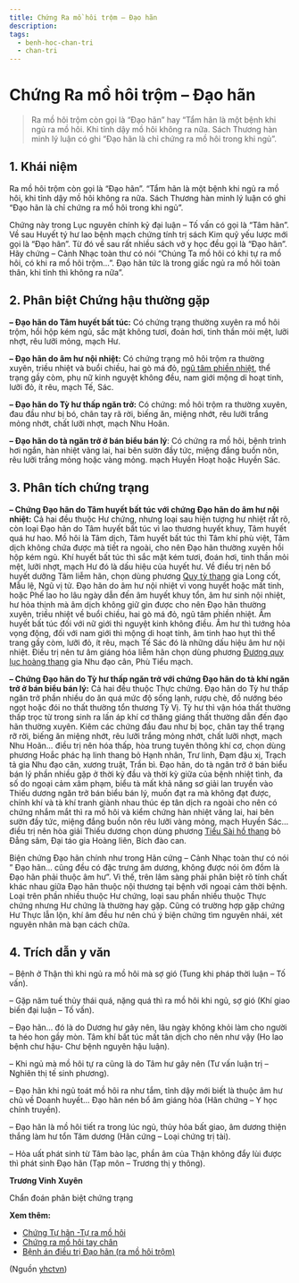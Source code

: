 ```yaml
---
title: Chứng Ra mồ hôi trộm – Đạo hãn
description: 
tags:
  - benh-hoc-chan-tri
  - chan-tri
---
```


# Chứng Ra mồ hôi trộm – Đạo hãn 

> Ra mồ hôi trộm còn gọi là “Đạo hãn” hay “Tẩm hãn là một bệnh khi ngủ ra mồ hôi. Khi tỉnh dậy mồ hôi không ra nữa. Sách Thương hàn minh lý luận có ghi “Đạo hãn là chỉ chứng ra mồ hôi trong khi ngủ”.

## 1. Khái niệm

Ra mồ hôi trộm còn gọi là “Đạo hãn”. “Tẩm hãn là một bệnh khi ngủ ra mồ hôi, khi tỉnh dậy mồ hôi không ra nữa. Sách Thương hàn minh lý luận có ghi “Đạo hãn là chỉ chứng ra mồ hôi trong khi ngủ”.

Chứng này trong Lục nguyên chính kỷ đại luận – Tố vấn có gọi là “Tâm hãn”. Về sau Huyết tý hư lao bệnh mạch chứng tính trị sách Kim quỹ yếu lược mới gọi là “Đạo hãn”. Từ đó về sau rất nhiều sách vở y học đều gọi là “Đạo hãn”. Hãy chứng – Cảnh Nhạc toàn thư có nói “Chúng Ta mồ hôi có khi tự ra mồ hôi, có khi ra mồ hôi trộm…”. Đạo hãn tức là trong giấc ngủ ra mồ hôi toàn thân, khi tỉnh thì không ra nữa”.

## 2. Phân biệt Chứng hậu thường gặp

**– Đạo hãn do Tâm huyết bất túc:** Có chứng trạng thường xuyên ra mồ hôi trộm, hồi hộp kém ngủ, sắc mặt không tươi, đoản hơi, tinh thần mỏi mệt, lưỡi nhợt, rêu lưỡi mỏng, mạch Hư.

**– Đạo hãn do âm hư nội nhiệt:** Có chứng trạng mô hôi trộm ra thường xuyên, triều nhiệt và buổi chiều, hai gò má đỏ, [ngũ tâm phiền nhiệt](/yhctvn/chung-ngu-tam-phien-nhiet/), thể trạng gầy còm, phụ nữ kinh nguyệt không đều, nam giới mộng di hoạt tinh, lưỡi đỏ, ít rêu, mạch Tế, Sác.

**– Đạo hãn do Tỳ hư thấp ngăn trở:** Có chứng: mồ hôi trộm ra thường xuyên, đau đầu như bị bó, chân tay rã rời, biếng ăn, miệng nhớt, rêu lưỡi trắng mỏng nhớt, chất lưỡi nhợt, mạch Nhu Hoãn.

**– Đạo hãn do tà ngăn trở ở bán biểu bán lý**: Có chứng ra mồ hôi, bệnh trình hơi ngắn, hàn nhiệt vãng lai, hai bên sườn đầy tức, miệng đắng buồn nôn, rêu lưỡi trắng mỏng hoặc vàng mỏng. mạch Huyền Hoạt hoặc Huyền Sác.

## 3. Phân tích chứng trạng

**– Chứng Đạo hãn do Tâm huyết bất túc với chứng Đạo hãn do âm hư nội nhiệt:** Cả hai đều thuộc Hư chứng, nhưng loại sau hiện tượng hư nhiệt rất rõ, còn loại Đạo hãn do Tâm huyết bất túc vì lao thương huyết khuy, Tâm huyết quá hư hao. Mồ hôi là Tâm dịch, Tâm huyết bất túc thì Tâm khí phù việt, Tâm dịch không chứa được mà tiết ra ngoài, cho nên Đạo hãn thường xuyên hồi hộp kém ngủ. Khí huyết bất túc thì sắc mặt kém tươi, đoán hơi, tinh thần mỏi mệt, lưỡi nhợt, mạch Hư đó là dấu hiệu của huyết hư. Về điều trị nên bổ huyết dưỡng Tâm liễm hãn, chọn dùng phương [Quy tỳ thang](/yhctvn/bai-thuoc-quy-ty-thang/) gia Long cốt, Mẫu lệ, Ngũ vị tử. Đạo hãn do âm hư nội nhiệt vì vong huyết hoặc mất tinh, hoặc Phế lao ho lâu ngày dẫn đến âm huyết khuy tổn, âm hư sinh nội nhiệt, hư hỏa thịnh mà âm dịch không giữ gìn được cho nên Đạo hãn thường xuyên, triều nhiệt về buổi chiều, hai gò má đỏ, ngũ tâm phiền nhiệt. Âm huyết bất túc đối với nữ giới thì nguyệt kinh không điều. Âm hư thì tướng hỏa vọng động, đối với nam giới thì mộng di hoạt tính, âm tinh hao hụt thì thể trang gầy còm, lưỡi đỏ, ít rêu, mạch Tế Sác đó là những dấu hiệu âm hư nội nhiệt. Điều trị nên tư âm giáng hóa liễm hãn chọn dùng phương [Đương quy lục hoàng thang](/yhctvn/duong-quy-luc-hoang-thang/) gia Nhu đạo cân, Phù Tiểu mạch.

**– Chứng Đạo hãn do Tỳ hư thấp ngăn trở với chứng Đạo hãn do tà khí ngăn trở ở bán biểu bán lý:** Cả hai đều thuộc Thực chứng. Đạo hãn do Tỳ hư thấp ngăn trở phần nhiều do ăn quá mức độ sống lạnh, rượu chè, đồ nướng béo ngọt hoặc đói no thất thường tổn thương Tỳ Vị. Tỳ hư thì vận hóa thất thường thấp trọc từ trong sinh ra lấn áp khí cơ thăng giáng thất thường dẫn đến đạo hãn thường xuyên. Kiêm các chứng đầu đau như bị bọc, chân tay thể trạng rỡ rời, biếng ăn miệng nhớt, rêu lưỡi trắng mỏng nhớt, chất lưỡi nhợt, mạch Nhu Hoãn… điều trị nên hóa thấp, hòa trung tuyên thông khí cơ, chọn dùng phương Hoắc phác hạ linh thang bỏ Hạnh nhân, Trư linh, Đạm đậu xị, Trạch tả gia Nhu đạo căn, xương truật, Trần bì. Đạo hãn, do tà ngăn trở ở bán biểu bán lý phần nhiều gặp ở thời kỳ đầu và thời kỳ giữa của bệnh nhiệt tình, đa số do ngoại cảm xâm phạm, biểu tà mất khả năng sơ giải lan truyền vào Thiếu dương ngăn trở bán biểu bán lý, muốn đạt ra mà không đạt được, chính khí và tà khí tranh giành nhau thúc ép tân dịch ra ngoài cho nên có chứng nhắm mắt thì ra mồ hôi và kiểm chứng hàn nhiệt vãng lai, hai bên sườn đầy tức, miệng đắng buồn nôn rêu lưỡi vàng mỏng, mạch Huyền Sác… điều trị nên hòa giải Thiếu dương chọn dùng phương [Tiểu Sài hồ thang](/yhctvn/bai-thuoc-tieu-sai-ho-thang/) bỏ Đẳng sâm, Đại táo gia Hoàng liên, Bích đào can.

Biện chứng Đạo hãn chính như trong Hãn cứng – Cảnh Nhạc toàn thư có nói ” Đạo hãn… cũng đều có đặc trưng âm dương, không được nói ôm đồm là Đạo hãn phải thuộc âm hư”. Vì thế, trên lâm sàng phải phân biệt rõ tính chất khác nhau giữa Đạo hãn thuộc nội thương tại bệnh với ngoại cảm thời bệnh. Loại trên phần nhiều thuộc Hư chứng, loại sau phần nhiều thuộc Thực chứng nhưng Hư chứng là thường hay gặp. Cũng có trường hợp gặp chứng Hư Thực lẫn lộn, khí âm đều hư nên chú ý biện chứng tìm nguyên nhái, xét nguyên nhân mà bạn cách chữa.

## 4. Trích dẫn y văn

– Bệnh ở Thận thì khi ngủ ra mồ hôi mà sợ gió (Tung khi pháp thời luận – Tố vấn).

– Gặp năm tuế thủy thái quá, nặng quá thì ra mồ hôi khi ngủ, sợ gió (Khí giao biến đại luận – Tố vấn).

– Đạo hãn… đó là do Dương hư gây nên, lâu ngày không khỏi làm cho người ta héo hon gầy mòn. Tâm khí bất túc mất tân dịch cho nên như vậy (Ho lao bệnh chư hậu- Chư bệnh nguyên hậu luận).

– Khi ngủ mà mồ hôi tự ra cũng là do Tâm hư gây nên (Tư vấn luận trị – Nghiên thị tế sinh phương).

– Đạo hãn khi ngủ toát mồ hôi ra như tắm, tỉnh dậy mới biết là thuộc âm hư chủ về Doanh huyết… Đạo hãn nén bổ âm giáng hỏa (Hãn chứng – Y học chính truyền).

– Đạo hãn là mồ hôi tiết ra trong lúc ngủ, thủy hỏa bất giao, âm dương thiện thắng làm hư tổn Tâm dương (Hãn cứng – Loại chứng trị tài).

– Hỏa uất phát sinh từ Tâm bào lạc, phần âm của Thận không đẩy lùi được thì phát sinh Đạo hãn (Tạp môn – Trương thị y thông).

**Trương Vinh Xuyên**

Chẩn đoán phân biệt chứng trạng

**Xem thêm:**

* [Chứng Tự hãn -Tự ra mồ hôi](/yhctvn/chung-tu-han-tu-ra-mo-hoi/)
* [Chứng ra mồ hôi tay chân](/yhctvn/chung-tay-chan-ra-mo-hoi/)
* [Bệnh án điều trị Đạo hãn (ra mồ hôi trộm)](/yhctvn/benh-an-dieu-tri-dao-han-ra-mo-hoi-trom/)

(Nguồn <a href="https://yhctvn.com/chung-ra-mo-hoi-trom-dao-han/" target="_blank">yhctvn</a>)
